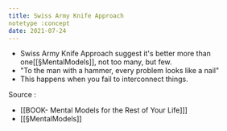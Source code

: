 ```yaml
---
title: Swiss Army Knife Approach
notetype :concept
date: 2021-07-24
---
```


- Swiss Army Knife Approach suggest it's better more than one[[§MentalModels]], not too many, but few. 
- "To the man with a hammer, every problem looks like a nail"
- This happens when you fail to interconnect things.

Source : 
- [[BOOK- Mental Models for the Rest of Your Life]]]
- [[§MentalModels]] 
